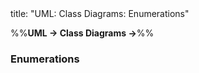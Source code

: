<frontmatter>
title: "UML: Class Diagrams: Enumerations"
</frontmatter>

<link rel="stylesheet" href="{{baseUrl}}/css/textbook.css">

<div class="website-content">

%%**UML → Class Diagrams →**%%

### Enumerations

<div id="main">

<include src="./what/embed.md" />

</div>
</div>
